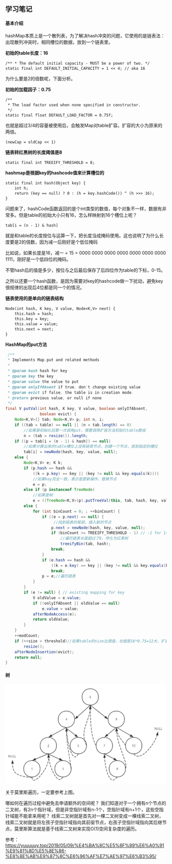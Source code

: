 ## 学习笔记

#### 基本介绍

hashMap本质上是一个散列表，为了解决hash冲突的问题，它使用的是链表法：出现散列冲突时，相同槽位的数据，放到一个链表里。

**初始的table长度：16**

```
/** * The default initial capacity - MUST be a power of two. */ 
static final int DEFAULT_INITIAL_CAPACITY = 1 << 4; // aka 16
```

为什么要是2的倍数呢，下面分析。

**初始的加载因子：0.75**

```
/**
 * The load factor used when none specified in constructor.
 */
static final float DEFAULT_LOAD_FACTOR = 0.75f;
```

也就是超过3/4的容量被使用后，会触发Map对table扩容。扩容的大小为原来的两倍。

```
(newCap = oldCap << 1)
```

**链表转红黑树的长度阈值是8**

```
static final int TREEIFY_THRESHOLD = 8;
```

**hashmap是根据key的hashcode值来计算槽位的**

```
static final int hash(Object key) {
    int h;
    return (key == null) ? 0 : (h = key.hashCode()) ^ (h >>> 16);
}
```

问题来了，hashCode函数返回的是个int类型的数值，每个对象不一样，数据有非常多。但是table的初始大小只有16，怎么样映射到16个槽位上呢？

```
tab[i = (n - 1) & hash] 
```

就是和table的长度按位与运算一下，把长度当成掩码使用。这也说明了为什么长度要是2的倍数，因为减一后刚好是个低位掩码

比如说，如果长度是16，减一 = 15 = 0000 0000 0000 0000 0000 0000 0000 1111，刚好是一个低四位的掩码。

不管hash后的值是多少，按位与之后最后保存了后四位作为table的下标，0-15。

之所以还要一个hash函数，是因为需要对key的hashcode做一下扰动，避免key很规律的出现后4位都是同一个的情况。

**链表使用的是单向的链表结构**

```
Node(int hash, K key, V value, Node<K,V> next) {
    this.hash = hash;
    this.key = key;
    this.value = value;
    this.next = next;
}
```

**HashMap的put方法**

```java
 /**
 * Implements Map.put and related methods
 *
 * @param hash hash for key
 * @param key the key
 * @param value the value to put
 * @param onlyIfAbsent if true, don't change existing value
 * @param evict if false, the table is in creation mode.
 * @return previous value, or null if none
 */
final V putVal(int hash, K key, V value, boolean onlyIfAbsent,
               boolean evict) {
    Node<K,V>[] tab; Node<K,V> p; int n, i;
    if ((tab = table) == null || (n = tab.length) == 0)
        //如果是初始化后第一次调用put，需要调用扩容方法初始化table数组
        n = (tab = resize()).length;
    if ((p = tab[i = (n - 1) & hash]) == null)
        //如果计算出来的table槽位上没有链表节点，创建一个节点，放到指定的槽位
        tab[i] = newNode(hash, key, value, null);
    else {
        Node<K,V> e; K k;
        if (p.hash == hash &&
            ((k = p.key) == key || (key != null && key.equals(k))))
            //如果key完全一致，表示是更新操作，替换节点
            e = p;
        else if (p instanceof TreeNode)
            //如果是树
            e = ((TreeNode<K,V>)p).putTreeVal(this, tab, hash, key, value);
        else {
            for (int binCount = 0; ; ++binCount) {
                if ((e = p.next) == null) {
                     //找到链表的尾部，插入新的节点
                    p.next = newNode(hash, key, value, null);
                    if (binCount >= TREEIFY_THRESHOLD - 1) // -1 for 1st
                        //遍历链表长度超过了8，传化为红黑树
                        treeifyBin(tab, hash);
                    break;
                }
                if (e.hash == hash &&
                    ((k = e.key) == key || (key != null && key.equals(k))))
                    break;
                p = e;//遍历链表
            }
        }
        if (e != null) { // existing mapping for key
            V oldValue = e.value;
            if (!onlyIfAbsent || oldValue == null)
                e.value = value;
            afterNodeAccess(e);
            return oldValue;
        }
    }
    ++modCount;
    if (++size > threshold)//如果table的size比阈值，也就是16*0.75=12大，扩容
        resize();
    afterNodeInsertion(evict);
    return null;
}
```

#### 树

![](.README_images/43096595.png)

关于莫里斯遍历，一定要参考上图。

哪如何在遍历过程中避免去申请额外的空间呢？
我们知道对于一个拥有n个节点的二叉树，有2n个指针域，但是非空指针域有n-1个，空指针域有n+1个，这些空指针域能不能拿来用呢？
线索二叉树就是首先对一棵二叉树变成一棵线索二叉树，线索二叉树就是将左孩子空指针域指向其前驱节点，右孩子空指针域指向其后继节点，莫里斯算法就是基于线索二叉树来实现O(1)空间复杂度的遍历。

参考：https://yuuuuuy.top/2019/05/09/%E4%BA%8C%E5%8F%89%E6%A0%91%E9%81%8D%E5%8E%86-%E8%8E%AB%E9%87%8C%E6%96%AF%E7%AE%97%E6%B3%95/